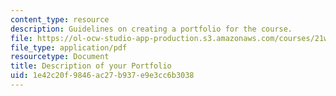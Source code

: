 ```yaml
---
content_type: resource
description: Guidelines on creating a portfolio for the course.
file: https://ol-ocw-studio-app-production.s3.amazonaws.com/courses/21w-731-4-writing-and-experience-spring-2002/1e42c20f9846ac27b937e9e3cc6b3038_desc_portfolio.pdf
file_type: application/pdf
resourcetype: Document
title: Description of your Portfolio
uid: 1e42c20f-9846-ac27-b937-e9e3cc6b3038
---
```

